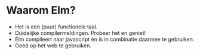 # Waarom Elm?


+ Het is een (puur) functionele taal.
+ Duidelijke compilermeldingen. Probeer het en geniet!
+ Elm compileert naar javascript én is in combinatie daarmee te gebruiken.
+ Goed op het web te gebruiken.
